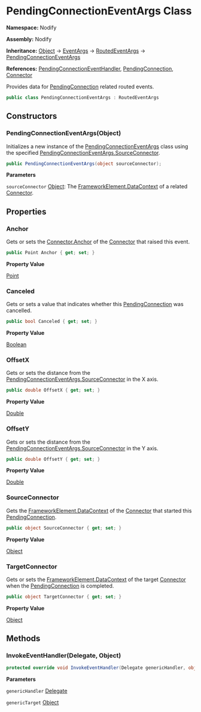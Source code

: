 # PendingConnectionEventArgs Class  
  
**Namespace:** Nodify  
  
**Assembly:** Nodify  
  
**Inheritance:** [Object](https://docs.microsoft.com/en-us/dotnet/api/System.Object) → [EventArgs](https://docs.microsoft.com/en-us/dotnet/api/System.EventArgs) → [RoutedEventArgs](https://docs.microsoft.com/en-us/dotnet/api/System.Windows.RoutedEventArgs) → [PendingConnectionEventArgs](PendingConnectionEventArgs)  
  
**References:** [PendingConnectionEventHandler](PendingConnectionEventHandler), [PendingConnection](PendingConnection), [Connector](Connector)  
  
Provides data for [PendingConnection](PendingConnection) related routed events.  
  
```csharp  
public class PendingConnectionEventArgs : RoutedEventArgs  
```  
## Constructors  
  
### PendingConnectionEventArgs(Object)  
  
Initializes a new instance of the [PendingConnectionEventArgs](PendingConnectionEventArgs) class using the specified [PendingConnectionEventArgs.SourceConnector](PendingConnectionEventArgs#sourceconnector).  
  
```csharp  
public PendingConnectionEventArgs(object sourceConnector);  
```  
**Parameters**  
  
`sourceConnector` [Object](https://docs.microsoft.com/en-us/dotnet/api/System.Object): The [FrameworkElement.DataContext](https://docs.microsoft.com/en-us/dotnet/api/System.Windows.FrameworkElement.datacontext) of a related [Connector](Connector).  
  
## Properties  
  
### Anchor  
  
Gets or sets the [Connector.Anchor](Connector#anchor) of the [Connector](Connector) that raised this event.  
  
```csharp  
public Point Anchor { get; set; }  
```  
**Property Value**  
  
[Point](https://docs.microsoft.com/en-us/dotnet/api/System.Windows.Point)  
  
### Canceled  
  
Gets or sets a value that indicates whether this [PendingConnection](PendingConnection) was cancelled.  
  
```csharp  
public bool Canceled { get; set; }  
```  
**Property Value**  
  
[Boolean](https://docs.microsoft.com/en-us/dotnet/api/System.Boolean)  
  
### OffsetX  
  
Gets or sets the distance from the [PendingConnectionEventArgs.SourceConnector](PendingConnectionEventArgs#sourceconnector) in the X axis.  
  
```csharp  
public double OffsetX { get; set; }  
```  
**Property Value**  
  
[Double](https://docs.microsoft.com/en-us/dotnet/api/System.Double)  
  
### OffsetY  
  
Gets or sets the distance from the [PendingConnectionEventArgs.SourceConnector](PendingConnectionEventArgs#sourceconnector) in the Y axis.  
  
```csharp  
public double OffsetY { get; set; }  
```  
**Property Value**  
  
[Double](https://docs.microsoft.com/en-us/dotnet/api/System.Double)  
  
### SourceConnector  
  
Gets the [FrameworkElement.DataContext](https://docs.microsoft.com/en-us/dotnet/api/System.Windows.FrameworkElement.datacontext) of the [Connector](Connector) that started this [PendingConnection](PendingConnection).  
  
```csharp  
public object SourceConnector { get; set; }  
```  
**Property Value**  
  
[Object](https://docs.microsoft.com/en-us/dotnet/api/System.Object)  
  
### TargetConnector  
  
Gets or sets the [FrameworkElement.DataContext](https://docs.microsoft.com/en-us/dotnet/api/System.Windows.FrameworkElement.datacontext) of the target [Connector](Connector) when the [PendingConnection](PendingConnection) is completed.  
  
```csharp  
public object TargetConnector { get; set; }  
```  
**Property Value**  
  
[Object](https://docs.microsoft.com/en-us/dotnet/api/System.Object)  
  
## Methods  
  
### InvokeEventHandler(Delegate, Object)  
  
```csharp  
protected override void InvokeEventHandler(Delegate genericHandler, object genericTarget);  
```  
**Parameters**  
  
`genericHandler` [Delegate](https://docs.microsoft.com/en-us/dotnet/api/System.Delegate)  
  
`genericTarget` [Object](https://docs.microsoft.com/en-us/dotnet/api/System.Object)  
  
